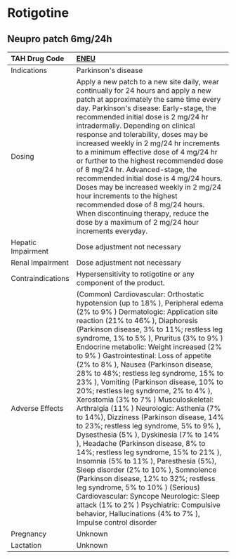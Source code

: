 # Rotigotine

## Neupro patch 6mg/24h

| TAH Drug Code      | [**ENEU**](https://www.tahsda.org.tw/drugs/hissearch.php?drug_code=ENEU)                                                                                                                                                                                                                                                                                                                                                                                                                                                                                                                                                                                                                                                                                                                                                                                                                                                                                                                                                                                                                                                            |
|:-------------------|:------------------------------------------------------------------------------------------------------------------------------------------------------------------------------------------------------------------------------------------------------------------------------------------------------------------------------------------------------------------------------------------------------------------------------------------------------------------------------------------------------------------------------------------------------------------------------------------------------------------------------------------------------------------------------------------------------------------------------------------------------------------------------------------------------------------------------------------------------------------------------------------------------------------------------------------------------------------------------------------------------------------------------------------------------------------------------------------------------------------------------------|
| Indications        | Parkinson's disease                                                                                                                                                                                                                                                                                                                                                                                                                                                                                                                                                                                                                                                                                                                                                                                                                                                                                                                                                                                                                                                                                                                 |
| Dosing             | Apply a new patch to a new site daily, wear continually for 24 hours and apply a new patch at approximately the same time every day. Parkinson's disease: Early-stage, the recommended initial dose is 2 mg/24 hr intradermally. Depending on clinical response and tolerability, doses may be increased weekly in 2 mg/24 hr increments to a minimum effective dose of 4 mg/24 hr or further to the highest recommended dose of 8 mg/24 hr. Advanced-stage, the recommended initial dose is 4 mg/24 hours. Doses may be increased weekly in 2 mg/24 hour increments to the highest recommended dose of 8 mg/24 hours. When discontinuing therapy, reduce the dose by a maximum of 2 mg/24 hour increments everyday.                                                                                                                                                                                                                                                                                                                                                                                                                |
| Hepatic Impairment | Dose adjustment not necessary                                                                                                                                                                                                                                                                                                                                                                                                                                                                                                                                                                                                                                                                                                                                                                                                                                                                                                                                                                                                                                                                                                       |
| Renal Impairment   | Dose adjustment not necessary                                                                                                                                                                                                                                                                                                                                                                                                                                                                                                                                                                                                                                                                                                                                                                                                                                                                                                                                                                                                                                                                                                       |
| Contraindications  | Hypersensitivity to rotigotine or any component of the product.                                                                                                                                                                                                                                                                                                                                                                                                                                                                                                                                                                                                                                                                                                                                                                                                                                                                                                                                                                                                                                                                     |
| Adverse Effects    | (Common) Cardiovascular: Orthostatic hypotension (up to 18% ), Peripheral edema (2% to 9% ) Dermatologic: Application site reaction (21% to 46% ), Diaphoresis (Parkinson disease, 3% to 11%; restless leg syndrome, 1% to 5% ), Pruritus (3% to 9% ) Endocrine metabolic: Weight increased (2% to 9% ) Gastrointestinal: Loss of appetite (2% to 8% ), Nausea (Parkinson disease, 28% to 48%; restless leg syndrome, 15% to 23% ), Vomiting (Parkinson disease, 10% to 20%; restless leg syndrome, 2% to 4% ), Xerostomia (3% to 7% ) Musculoskeletal: Arthralgia (11% ) Neurologic: Asthenia (7% to 14%), Dizziness (Parkinson disease, 14% to 23%; restless leg syndrome, 5% to 9% ), Dysesthesia (5% ), Dyskinesia (7% to 14% ), Headache (Parkinson disease, 8% to 14%; restless leg syndrome, 15% to 21% ), Insomnia (5% to 11% ), Paresthesia (5%), Sleep disorder (2% to 10% ), Somnolence (Parkinson disease, 12% to 32%; restless leg syndrome, 5% to 10% ) (Serious) Cardiovascular: Syncope Neurologic: Sleep attack (1% to 2% ) Psychiatric: Compulsive behavior, Hallucinations (4% to 7% ), Impulse control disorder |
| Pregnancy          | Unknown                                                                                                                                                                                                                                                                                                                                                                                                                                                                                                                                                                                                                                                                                                                                                                                                                                                                                                                                                                                                                                                                                                                             |
| Lactation          | Unknown                                                                                                                                                                                                                                                                                                                                                                                                                                                                                                                                                                                                                                                                                                                                                                                                                                                                                                                                                                                                                                                                                                                             |

